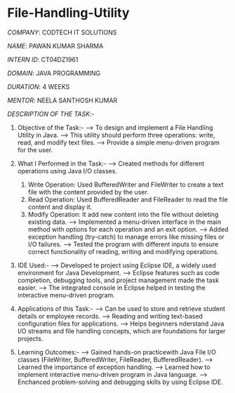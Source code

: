 # File-Handling-Utility

*COMPANY*: CODTECH IT SOLUTIONS

*NAME*: PAWAN KUMAR SHARMA

*INTERN ID*: CT04DZ1961

*DOMAIN*: JAVA PROGRAMMING

*DURATION*: 4 WEEKS

*MENTOR*: NEELA SANTHOSH KUMAR

*DESCRIPTION OF THE TASK*:-

1. Objective of the Task:-
   --> To design and implement a File Handling Utility in Java.
   --> This utility should perform three operations: write, read, and modify text files.
   --> Provide a simple menu-driven program for the user.

2. What I Performed in the Task:-
   --> Created methods for different operations using Java I/O classes.
     1. Write Operation: Used BufferedWriter and FileWriter to create a text file with the content provided by the user.
     2. Read Operation: Used BufferedReader and FileReader to read the file content and display it.
     3. Modify Operation: It add new content into the file without deleting existing data.
    --> Implemented a menu-driven interface in the main method with options for each operation and an exit option.
    --> Added exception handling (try-catch) to manage errors like missing files or I/O failures.
    --> Tested the program with different inputs to ensure correct functionality of reading, writing and modifying operations.

3. IDE Used:-
    --> Developed te project using Eclipse IDE, a widely used environment for Java Development.
    --> Eclipse features such as code completion, debugging tools, and project management made the task easier.
    --> The integrated console in Eclipse helped in testing the interactive menu-driven program.

5. Applications of this Task:-
    --> Can be used to store and retrieve student details or employee records.
    --> Reading and writing text-based configuration files for applications.
    --> Helps beginners nderstand Java I/O streams and file handling concepts, which are foundations for larger projects.

6. Learning Outcomes:-
    --> Gained hands-on practicewith Java File I/O classes (FileWriter, BufferedWriter, FileReader, BufferedReader).
    --> Learned the importance of exception handling.
    --> Learned how to implement interactive menu-driven program in Java language.
    --> Enchanced problem-solving and debugging skills by using Eclipse IDE.
